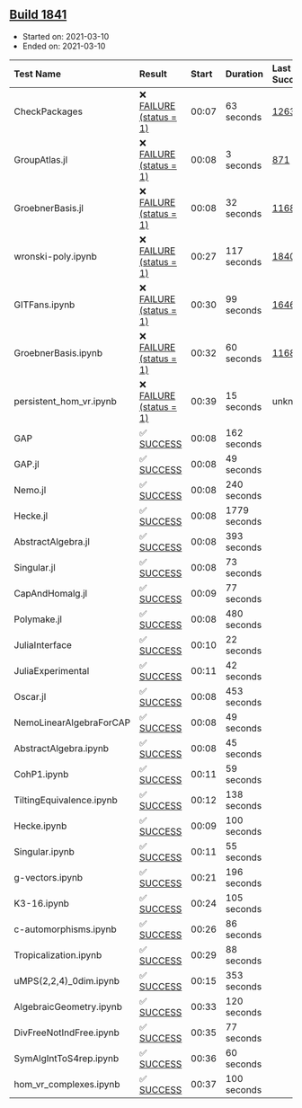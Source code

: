 ## [Build 1841](https://oscarci.mathematik.uni-kl.de/job/oscar-stable/1841/)

* Started on: 2021-03-10
* Ended on: 2021-03-10

| Test Name    | Result | Start | Duration | Last Success | First Failure |
|:-------------|:-------|:------|:---------|:-------------|:--------------|
| CheckPackages | ❌ [FAILURE (status = 1)](https://oscarci.mathematik.uni-kl.de/job/oscar-stable/1841/artifact/logs/build-1841/CheckPackages.log) | 00:07 | 63 seconds | [1263](https://oscarci.mathematik.uni-kl.de/job/oscar-stable/1263/) | [1264](https://oscarci.mathematik.uni-kl.de/job/oscar-stable/1264/) |
| GroupAtlas.jl | ❌ [FAILURE (status = 1)](https://oscarci.mathematik.uni-kl.de/job/oscar-stable/1841/artifact/logs/build-1841/GroupAtlas.jl.log) | 00:08 | 3 seconds | [871](https://oscarci.mathematik.uni-kl.de/job/oscar-stable/871/) | [872](https://oscarci.mathematik.uni-kl.de/job/oscar-stable/872/) |
| GroebnerBasis.jl | ❌ [FAILURE (status = 1)](https://oscarci.mathematik.uni-kl.de/job/oscar-stable/1841/artifact/logs/build-1841/GroebnerBasis.jl.log) | 00:08 | 32 seconds | [1168](https://oscarci.mathematik.uni-kl.de/job/oscar-stable/1168/) | [1169](https://oscarci.mathematik.uni-kl.de/job/oscar-stable/1169/) |
| wronski-poly.ipynb | ❌ [FAILURE (status = 1)](https://oscarci.mathematik.uni-kl.de/job/oscar-stable/1841/artifact/logs/build-1841/wronski-poly.ipynb.log) | 00:27 | 117 seconds | [1840](https://oscarci.mathematik.uni-kl.de/job/oscar-stable/1840/) | [1841](https://oscarci.mathematik.uni-kl.de/job/oscar-stable/1841/) |
| GITFans.ipynb | ❌ [FAILURE (status = 1)](https://oscarci.mathematik.uni-kl.de/job/oscar-stable/1841/artifact/logs/build-1841/GITFans.ipynb.log) | 00:30 | 99 seconds | [1646](https://oscarci.mathematik.uni-kl.de/job/oscar-stable/1646/) | [1647](https://oscarci.mathematik.uni-kl.de/job/oscar-stable/1647/) |
| GroebnerBasis.ipynb | ❌ [FAILURE (status = 1)](https://oscarci.mathematik.uni-kl.de/job/oscar-stable/1841/artifact/logs/build-1841/GroebnerBasis.ipynb.log) | 00:32 | 60 seconds | [1168](https://oscarci.mathematik.uni-kl.de/job/oscar-stable/1168/) | [1169](https://oscarci.mathematik.uni-kl.de/job/oscar-stable/1169/) |
| persistent_hom_vr.ipynb | ❌ [FAILURE (status = 1)](https://oscarci.mathematik.uni-kl.de/job/oscar-stable/1841/artifact/logs/build-1841/persistent_hom_vr.ipynb.log) | 00:39 | 15 seconds | unknown | unknown |
| GAP | ✅ [SUCCESS](https://oscarci.mathematik.uni-kl.de/job/oscar-stable/1841/artifact/logs/build-1841/GAP.log) | 00:08 | 162 seconds |  |  |
| GAP.jl | ✅ [SUCCESS](https://oscarci.mathematik.uni-kl.de/job/oscar-stable/1841/artifact/logs/build-1841/GAP.jl.log) | 00:08 | 49 seconds |  |  |
| Nemo.jl | ✅ [SUCCESS](https://oscarci.mathematik.uni-kl.de/job/oscar-stable/1841/artifact/logs/build-1841/Nemo.jl.log) | 00:08 | 240 seconds |  |  |
| Hecke.jl | ✅ [SUCCESS](https://oscarci.mathematik.uni-kl.de/job/oscar-stable/1841/artifact/logs/build-1841/Hecke.jl.log) | 00:08 | 1779 seconds |  |  |
| AbstractAlgebra.jl | ✅ [SUCCESS](https://oscarci.mathematik.uni-kl.de/job/oscar-stable/1841/artifact/logs/build-1841/AbstractAlgebra.jl.log) | 00:08 | 393 seconds |  |  |
| Singular.jl | ✅ [SUCCESS](https://oscarci.mathematik.uni-kl.de/job/oscar-stable/1841/artifact/logs/build-1841/Singular.jl.log) | 00:08 | 73 seconds |  |  |
| CapAndHomalg.jl | ✅ [SUCCESS](https://oscarci.mathematik.uni-kl.de/job/oscar-stable/1841/artifact/logs/build-1841/CapAndHomalg.jl.log) | 00:09 | 77 seconds |  |  |
| Polymake.jl | ✅ [SUCCESS](https://oscarci.mathematik.uni-kl.de/job/oscar-stable/1841/artifact/logs/build-1841/Polymake.jl.log) | 00:08 | 480 seconds |  |  |
| JuliaInterface | ✅ [SUCCESS](https://oscarci.mathematik.uni-kl.de/job/oscar-stable/1841/artifact/logs/build-1841/JuliaInterface.log) | 00:10 | 22 seconds |  |  |
| JuliaExperimental | ✅ [SUCCESS](https://oscarci.mathematik.uni-kl.de/job/oscar-stable/1841/artifact/logs/build-1841/JuliaExperimental.log) | 00:11 | 42 seconds |  |  |
| Oscar.jl | ✅ [SUCCESS](https://oscarci.mathematik.uni-kl.de/job/oscar-stable/1841/artifact/logs/build-1841/Oscar.jl.log) | 00:08 | 453 seconds |  |  |
| NemoLinearAlgebraForCAP | ✅ [SUCCESS](https://oscarci.mathematik.uni-kl.de/job/oscar-stable/1841/artifact/logs/build-1841/NemoLinearAlgebraForCAP.log) | 00:08 | 49 seconds |  |  |
| AbstractAlgebra.ipynb | ✅ [SUCCESS](https://oscarci.mathematik.uni-kl.de/job/oscar-stable/1841/artifact/logs/build-1841/AbstractAlgebra.ipynb.log) | 00:08 | 45 seconds |  |  |
| CohP1.ipynb | ✅ [SUCCESS](https://oscarci.mathematik.uni-kl.de/job/oscar-stable/1841/artifact/logs/build-1841/CohP1.ipynb.log) | 00:11 | 59 seconds |  |  |
| TiltingEquivalence.ipynb | ✅ [SUCCESS](https://oscarci.mathematik.uni-kl.de/job/oscar-stable/1841/artifact/logs/build-1841/TiltingEquivalence.ipynb.log) | 00:12 | 138 seconds |  |  |
| Hecke.ipynb | ✅ [SUCCESS](https://oscarci.mathematik.uni-kl.de/job/oscar-stable/1841/artifact/logs/build-1841/Hecke.ipynb.log) | 00:09 | 100 seconds |  |  |
| Singular.ipynb | ✅ [SUCCESS](https://oscarci.mathematik.uni-kl.de/job/oscar-stable/1841/artifact/logs/build-1841/Singular.ipynb.log) | 00:11 | 55 seconds |  |  |
| g-vectors.ipynb | ✅ [SUCCESS](https://oscarci.mathematik.uni-kl.de/job/oscar-stable/1841/artifact/logs/build-1841/g-vectors.ipynb.log) | 00:21 | 196 seconds |  |  |
| K3-16.ipynb | ✅ [SUCCESS](https://oscarci.mathematik.uni-kl.de/job/oscar-stable/1841/artifact/logs/build-1841/K3-16.ipynb.log) | 00:24 | 105 seconds |  |  |
| c-automorphisms.ipynb | ✅ [SUCCESS](https://oscarci.mathematik.uni-kl.de/job/oscar-stable/1841/artifact/logs/build-1841/c-automorphisms.ipynb.log) | 00:26 | 86 seconds |  |  |
| Tropicalization.ipynb | ✅ [SUCCESS](https://oscarci.mathematik.uni-kl.de/job/oscar-stable/1841/artifact/logs/build-1841/Tropicalization.ipynb.log) | 00:29 | 88 seconds |  |  |
| uMPS(2,2,4)_0dim.ipynb | ✅ [SUCCESS](https://oscarci.mathematik.uni-kl.de/job/oscar-stable/1841/artifact/logs/build-1841/uMPS-2-2-4-_0dim.ipynb.log) | 00:15 | 353 seconds |  |  |
| AlgebraicGeometry.ipynb | ✅ [SUCCESS](https://oscarci.mathematik.uni-kl.de/job/oscar-stable/1841/artifact/logs/build-1841/AlgebraicGeometry.ipynb.log) | 00:33 | 120 seconds |  |  |
| DivFreeNotIndFree.ipynb | ✅ [SUCCESS](https://oscarci.mathematik.uni-kl.de/job/oscar-stable/1841/artifact/logs/build-1841/DivFreeNotIndFree.ipynb.log) | 00:35 | 77 seconds |  |  |
| SymAlgIntToS4rep.ipynb | ✅ [SUCCESS](https://oscarci.mathematik.uni-kl.de/job/oscar-stable/1841/artifact/logs/build-1841/SymAlgIntToS4rep.ipynb.log) | 00:36 | 60 seconds |  |  |
| hom_vr_complexes.ipynb | ✅ [SUCCESS](https://oscarci.mathematik.uni-kl.de/job/oscar-stable/1841/artifact/logs/build-1841/hom_vr_complexes.ipynb.log) | 00:37 | 100 seconds |  |  |
